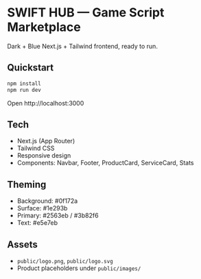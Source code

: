 # SWIFT HUB — Game Script Marketplace

Dark + Blue Next.js + Tailwind frontend, ready to run.

## Quickstart

```bash
npm install
npm run dev
```

Open http://localhost:3000

## Tech

- Next.js (App Router)
- Tailwind CSS
- Responsive design
- Components: Navbar, Footer, ProductCard, ServiceCard, Stats

## Theming

- Background: #0f172a
- Surface: #1e293b
- Primary: #2563eb / #3b82f6
- Text: #e5e7eb

## Assets

- `public/logo.png`, `public/logo.svg`
- Product placeholders under `public/images/`

